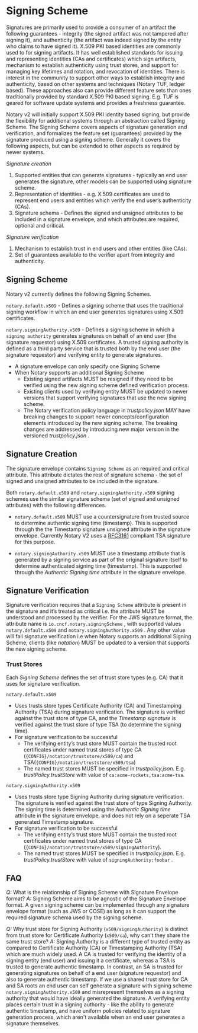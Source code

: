 # Signing Scheme

Signatures are primarily used to provide a consumer of an artifact the following guarantees - integrity (the signed artifact was not tampered after signing it), and authenticity (the artifact was indeed signed by the entity who claims to have signed it). X.509 PKI based identities are commonly used to for signing artifacts. It has well established standards for issuing and representing identities (CAs and certificates) which sign artifacts, mechanism to establish authenticity using trust stores, and support for managing key lifetimes and rotation, and revocation of identities. There is interest in the community to support other ways to establish integrity and authenticity, based on other systems and techniques (Notary TUF, ledger based). These approaches also can provide different feature sets than ones traditionally provided by standard X.509 PKI based signing. E.g. TUF is geared for software update systems and provides a freshness guarantee.

Notary v2 will initially support X.509 PKI identity based signing, but provide the flexibility for additional systems through an abstraction called Signing Scheme. The Signing Scheme covers aspects of signature generation and verification, and formalizes the feature set (guarantees) provided by the signature produced using a signing scheme. Generally it covers the following aspects, but can be extended to other aspects as required by newer systems.

*Signature creation*

1. Supported entities that can generate signatures - typically an end user generates the signature, other models can be supported using signature scheme.
1. Representation of identities - e.g. X.509 certificates are used to represent end users and entities which verify the end user’s authenticity (CAs).
1. Signature schema - Defines the signed and unsigned attributes to be included in a signature envelope, and which attributes are required, optional and critical.

*Signature verification*

1. Mechanism to establish trust in end users and other entities (like CAs).
2. Set of guarantees available to the verifier apart from integrity and authenticity.

## Signing Scheme

Notary v2 currently defines the following Signing Schemes.

`notary.default.x509` - Defines a signing scheme that uses the traditional signing workflow in which an end user generates signatures using X.509 certificates.

`notary.signingAuthority.x509` - Defines a signing scheme in which a `signing authority` generates signatures on behalf of an end user (the signature requestor) using X.509 certificates. A trusted signing authority is defined as a third party service that is trusted both by the end user (the signature requestor) and verifying entity to generate signatures.

* A signature envelope can only specify one Signing Scheme
* When Notary supports an additional Signing Scheme
  * Existing signed artifacts MUST be resigned if they need to be verified using the new signing scheme defined verification process.
  * Existing clients used by verifying entity MUST be updated to newer versions that support verifying signatures that use the new signing scheme.
  * The Notary verification policy language in *trustpolicy.json* MAY have breaking changes to support newer concepts/configuration elements introduced by the new signing scheme. The breaking changes are addressed by introducing new major version in the versioned *trustpolicy.json* .

## Signature Creation

The signature envelope contains `Signing Scheme` as an required and critical attribute. This attribute dictates the rest of signature schema - the set of signed and unsigned attributes to be included in the signature.

Both `notary.default.x509` and `notary.signingAuthority.x509` signing schemes use the similar signature schema (set of signed and unsigned attributes) with the following differences.

* `notary.default.x509` MUST use a countersignature from trusted source to determine authentic signing time (timestamp). This is supported through the the Timestamp signature unsigned attribute in the signature envelope. Currently Notary V2 uses a [RFC3161](ietf-rfc3161) compliant TSA signature for this purpose.

* `notary.signingAuthority.x509` MUST use a timestamp attribute that is generated by a signing service as part of the original signature itself to determine authenticated signing time (timestamp). This is supported through the *Authentic Signing time* attribute in the signature envelope.

## Signature Verification

Signature verification requires that a `Signing Scheme` attribute is present in the signature and it’s treated as critical i.e. the attribute MUST be understood and processed by the verifier. For the JWS signature format, the
attribute name is `io.cncf.notary.signingScheme` , with supported values `notary.default.x509` and `notary.signingAuthority.x509` . Any other value will fail signature verification i.e when Notary supports an additional Signing Scheme, clients (like *notation*) MUST be updated to a version that supports the new signing scheme.

### Trust Stores

Each *Signing Scheme* defines the set of trust store types (e.g. CA) that it uses for signature verification.

`notary.default.x509`

* Uses trusts store types Certificate Authority (CA) and Timestamping Authority (TSA) during signature verification. The signature is verified against the trust store of type CA, and the *Timestamp signature* is verified against the trust store of type TSA (to determine the signing time).
* For signature verification to be successful
  * The verifying entity’s trust store MUST contain the trusted root certificates under named trust stores of type CA (`{CONFIG}/notation/truststore/x509/ca`) and TSA(`{CONFIG}/notation/truststore/x509/tsa`)
  * The named trust stores MUST be specified in *trustpolicy.json*. E.g. *trustPolicy.trustStore* with value of `ca:acme-rockets,tsa:acme-tsa`.

`notary.signingAuthority.x509`

* Uses trusts store type Signing Authority during signature verification. The signature is verified against the trust store of type Signing Authority. The signing time is determined using the *Authentic Signing time* attribute in the signature envelope, and does not rely on a seperate TSA generated Timestamp signature.
* For signature verification to be successful
  * The verifying entity’s trust store MUST contain the trusted root certificates under named trust stores of type CA (`{CONFIG}/notation/truststore/x509/signingAuthority`).
  * The named trust stores MUST be specified in *trustpolicy.json*. E.g. *trustPolicy.trustStore* with value of `signingAuthority:foobar` .

## FAQ

*Q:* What is the relationship of Signing Scheme with Signature Envelope format?
*A:* Signing Scheme aims to be agnostic of the Signature Envelope format. A given signing scheme can be implemented through any signature envelope format (such as JWS or COSE) as long as it can support the required signature schema used by the signing scheme.

*Q:* Why trust store for Signing Authority (`x509/signingAuthority`) is distinct from trust store for Certificate Authority (`x509/ca`), why can’t they share the same trust store?
*A:* Signing Authority is a different type of trusted entity as compared to Certificate Authority (CA) or Timestamping Authority (TSA) which are much widely used. A CA is trusted for verifying the identity of a signing entity (end user) and issuing it a certificate, whereas a TSA is trusted to generate authentic timestamp. In contrast, an SA is trusted for generating signatures on behalf of a end user (signature requestor) and also to generate authentic timestamp. If we use a shared trust store for CA and SA roots an end user can self generate a signature with signing scheme `notary.signingAuthority.x509` and misrepresent themselves as a signing authority that would have ideally generated the signature. A verifying entity places certain trust in a signing authority - like the ability to generate authentic timestamp, and have uniform policies related to signature generation process, which aren't available when an end user generates a signature themselves.

[ietf-rfc3161]: https://datatracker.ietf.org/doc/html/rfc3161#section-2.4.2
